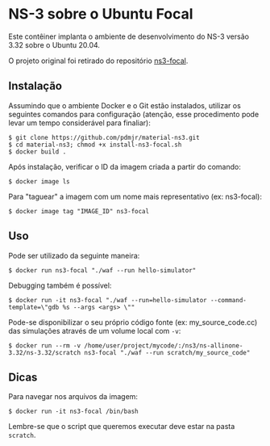 # NS-3 sobre o Ubuntu Focal

Este contêiner implanta o ambiente de desenvolvimento do NS-3 versão 3.32 sobre o Ubuntu 20.04.

O projeto original foi retirado do repositório [ns3-focal](https://github.com/Luxxii/ns3-focal).

## Instalação

Assumindo que o ambiente Docker e o Git estão instalados, utilizar os seguintes comandos para configuração (atenção, esse procedimento pode levar um tempo considerável para finaliar):
```
$ git clone https://github.com/pdmjr/material-ns3.git
$ cd material-ns3; chmod +x install-ns3-focal.sh
$ docker build .
```

Após instalação, verificar o ID da imagem criada a partir do comando:
```
$ docker image ls
```

Para "taguear" a imagem com um nome mais representativo (ex: ns3-focal):
```
$ docker image tag "IMAGE_ID" ns3-focal
```

## Uso

Pode ser utilizado da seguinte maneira:
```
$ docker run ns3-focal "./waf --run hello-simulator"
```

Debugging também é possível:
```
$ docker run -it ns3-focal "./waf --run=hello-simulator --command-template=\"gdb %s --args <args> \""
```

Pode-se disponibilizar o seu próprio código fonte (ex: my_source_code.cc) das simulações através de um volume local com `-v`:
```
$ docker run --rm -v /home/user/project/mycode/:/ns3/ns-allinone-3.32/ns-3.32/scratch ns3-focal "./waf --run scratch/my_source_code"
```

## Dicas

Para navegar nos arquivos da imagem:
```
$ docker run -it ns3-focal /bin/bash
```

Lembre-se que o script que queremos executar deve estar na pasta `scratch`.
